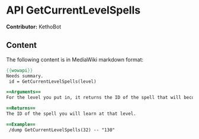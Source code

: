 # API GetCurrentLevelSpells

**Contributor:** KethoBot

## Content

The following content is in MediaWiki markdown format:

```mediawiki
{{wowapi}}
Needs summary.
 id = GetCurrentLevelSpells(level)

==Arguments==
For the level you put in, it returns the ID of the spell that will become available.

==Returns==
The ID of the spell you will learn at that level.

==Example==
 /dump GetCurrentLevelSpells(32) -- "130"
```
